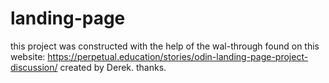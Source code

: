 # landing-page
this project was constructed with the help of the wal-through found on this website: https://perpetual.education/stories/odin-landing-page-project-discussion/
created by Derek. thanks.